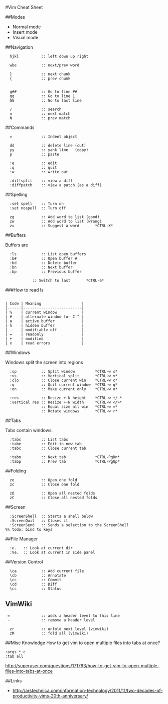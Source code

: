 <!-- njnmdoc:  title="Vim"  -->


#Vim Cheat Sheet

##Modes

* Normal mode
* Insert mode
* Visual mode

##Navigation

```
  hjkl  		:: left down up right

  wbe   		:: next/prev word

  }     		:: next chunk
  {     		:: prev chunk


  g##   		:: Go to line ##
  gg    		:: Go to line 1
  GG    		:: Go to last line

  /     		:: search
  n     		:: next match
  N     		:: prev match
```

##Commands

```
  =     		:: Indent object

  dd            :: delete line (cut)
  yy            :: yank line   (copy)
  p             :: paste

  :e    		:: edit
  :q    		:: quit
  :w    		:: write out

  :diffsplit    :: view a diff
  :diffpatch    :: view a patch (as a diff)
```

##Spelling

```
  :set spell    :: Turn on
  :set nospell  :: Turn off

  zg            :: Add word to list (good)
  zw            :: Add word to list (wrong)
  z=            :: Suggest a word       *CTRL-X*
```

##Buffers

Buffers are

```
  :ls       	:: List open buffers
  :b#       	:: Open buffer #
  :bd       	:: Delete buffer
  :bn       	:: Next buffer
  :bp       	:: Previous buffer
```
                :: Switch to last       *CTRL-6*

###How to read ls

```

| Code | Meaning                  |
|------|--------------------------|
| %    | current window           |
| #    | alternate window for C-^ |
| a    | active buffer            |
| h    | hidden buffer            |
| -    | modifiable off           |
| =    | readonly                 |
| +    | modified                 |
| x    | read errors              |
```


##Windows

Windows split the screen into regions

```
  :sp       	:: Split window         *CTRL-w s*
  :vs       	:: Vertical split       *CTRL-w v*
  :clo      	:: Close current win    *CTRL-w c*
  :q            :: Quit current window  *CTRL-w q*
  :on       	:: Make current only    *CTRL-w o*

  :res          :: Resize +-N height    *CTRL-w +/-*
  :vertical res :: Resize +-N width     *CTRL-w </>*
                :: Equal size all win   *CTRL-w =*
                :: Rotate windows       *CTRL-w r*
```

##Tabs

Tabs contain windows.

```
  :tabs     	:: List tabs
  :tabe     	:: Edit in new tab
  :tabc     	:: Close current tab

  :tabn     	:: Next tab             *CTRL-PgDn*
  :tabp     	:: Prev tab             *CTRL-PgUp*

```

##Folding

```
  zo            :: Open one fold
  zc            :: Close one fold

  zO            :: Open all nested folds
  zC            :: Close all nested folds
```

##Screen

```
  :ScreenShell  :: Starts a shell below
  :ScreenQuit   :: Closes it
  :ScreenSend   :: Sends a selection to the ScreenShell
%% todo: bind to keys
```

##File Manager
```
  :e.   :: Look at current dir
  :Ve.  :: Look at current in side panel
```

##Version Control
```
  \ca 			:: Add current file
  \cb 			:: Annotate
  \cc 			:: Commit
  \cd 			:: Diff
  \cs 			:: Status
```

## VimWiki

```
 =              :: adds a header level to this line
 -              :: remove a header level

  zr            :: unfold next level (vimwiki)
  zM            :: fold all (vimwiki)
```

##Misc Knowledge
How to get vim to open multiple files into tabs at once?

```
:args *.c
:tab all
```

http://superuser.com/questions/171763/how-to-get-vim-to-open-multiple-files-into-tabs-at-once


##Links
  * http://arstechnica.com/information-technology/2011/11/two-decades-of-productivity-vims-20th-anniversary/
